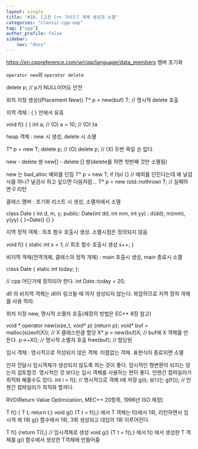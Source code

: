 ```yaml
---
layout: single
title: "#10. [고전 C++ 가이드] 개체 생성과 소멸"
categories: "classic-cpp-oop"
tag: ["cpp"]
author_profile: false
sidebar: 
    nav: "docs"
---
```



https://en.cppreference.com/w/cpp/language/data_members
멤버 초기화

`operator new`와 `operator delete`

delete p; // p가 NULL이어도 안전

위치 지정 생성((Placement New))
T* p = new(buf) T; // 명시적 delete 호출

지역 객체 : { } 안에서 유효

void f() {
{
int a; // (O) a = 10; // (O) }a


heap 객체 : new 시 생성, delete 시 소멸

T* p = new T; delete p; // (O) delete p; // (X) 두번 죽일 순 없다.

new - delete 쌍
new[] - delete [] 쌍(delete를 하면 첫번째 것만 소멸됨)

new 는 bad_alloc 예외를 던짐
T* p = new T;
if (!p) {} // 예외를 던진다는데 왜 널검사를 하니? 널검사 하고 싶으면 다음처럼... T* p = new (std::nothrow) T; // 실패하면 0 리턴


클래스 멤버 : 초기화 리스트 시 생성, 소멸자에서 소멸



class Date {
int d, m, y; public: Date(int dd, int mm, int yy) : d(dd), m(mm), y(yy) {
}~Date() {}
}

지역 정적 객체 : 최초 함수 호출시 생성. 소멸시점은 정의되지 않음

void f() { static int s = 1; // 최초 함수 호출시 생성
s++; }

비지역 객체(전역개체, 클래스의 정적 개체) : main 호출시 생성, main 종료시 소멸

class Date { static int today; };

// cpp 어딘가에 정의되야 한다. int Date::today = 20; 

dll 의 비지역 객체는 dll이 링크될
때 까지 생성되지 않는다. 복잡하므로 지역 정적 개체를 사용
하라.

위치 지정 new, 명시적 소멸자 호출(재정의 방법은 EC++ 8장 참고)

void * operator new(size_t, void* p) {return p}; void* buf = malloc(sizeof(X)); // X 클래스만큼 할당
X* p = new(buf)X; // buf에 X 객체를 만든다. p->~X(); // 명시적 소멸자 호출
free(buf); // 할당된 

임시 객체 : 명시적으로 작성되지 않은 객체. 이름없는 객체. 표현식이 종료되면 소멸

인자 전달시 임시객체가 생성되지 않도록 하는 것이 좋다. 암시적인 형변환이 되지는 않는지 검토할것. 명시적인 것 보다는 임시 객체를 사용하는 편이 좋다. 언젠간 컴파일러가 최적화 해줄수도 있다.
int i = f(); // 명시적으로 객체 i에 저장
g(i); 보다는
g(f()); // 언젠간 컴파일러가 최적화 할꺼다.

RVO(Return Value Optimization, MEC++ 20항목, 1996년 ISO 제정)

T f() { T t; return t;} void g() {T t = f();} 에서 T 객체는 f()에서 1회, 리턴하면서 임시객
체 1회 g() 함수에서 1회, 3회 생성되고 대입이
1회 이루어진다.

T f() {return T();} // 임시객체로 생성
void g() {T t = f();} 에서 f() 에서 생성한 T 객체를 g() 함수에서
생성한 T객체에 만들어줌
